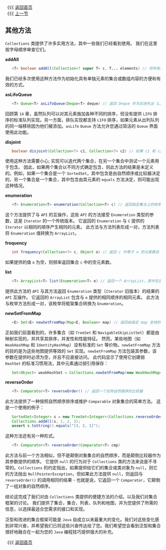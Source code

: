 《《《 [返回首页](../README.md)       <br/>
《《《 [上一节](03_Wrappers.md)

## 其他方法

`Collections` 类提供了许多实用方法，其中一些我们已经看到使用。 我们在这里按字母顺序审查它们。

**addAll**

```java
   <T> boolean addAll(Collection<? super T> c, T... elements) // 将所有指定的元素添加到指定的集合中。
```

我们已经多次使用这种方法作为初始化具有单独元素的集合或数组内容的方便和有效的方式。

**asLifoQueue**

```java
   <T> Queue<T> asLifoQueue(Deque<T> deque) // 返回 Deque 作为后进先出（Lifo）队列的视图。
```

回顾第 `14` 章，虽然队列可以对其元素施加各种不同的排序，但没有提供 `LIFO` 排序的标准队列实现。另一方面，排队实现都支持 `LIFO` 排序，如果元素从出列队列的同一端移除因为他们被添加。`asLifo` `Queue` 方法允许您通过简洁的 `Queue` 界面使用此功能。

**disjoint**

```java
   boolean disjoint(Collection<?> c1, Collection<?> c2) // 如果 c1 和 c2 没有共同的元素，则返回 true
```

使用这种方法需要小心; 实现可以迭代两个集合，在另一个集合中测试一个元素用于包含。 因此，如果两个集合以不同方式确定包含，则此方法的结果是未定义的。例如，如果一个集合是一个 `SortedSet`，其中包含是由自然顺序或比较器决定的，另一个集合是一个集合，其中包含由其元素的 `equals` 方法决定，则可能出现这种情况。

**enumeration**

```java
   <T> Enumeration<T> enumeration(Collection<T> c) // 返回指定集合上的枚举
```

这个方法提供了与 `API` 的互操作，这些 `API` 的方法接受 `Enumeration` 类型的参数，这是 `Iterator` 的一个传统版本。 它返回的 `Enumeration` 与 `C` 提供的 `Iterator` 以相同的顺序产生相同的元素。 此方法与方法列表形成一对，方法列表将 `Enumeration` 值转换为 `ArrayList`。

**frequency**

```java
   int frequency(Collection<?> c, Object o) // 返回 c 中等于 o 的元素数目
```

如果提供的值 `o` 为空，则频率返回集合 `c` 中的空元素数。

**list**

```java
   <T> ArrayList<T> list(Enumeration<T> e) // 返回一个 ArrayList，其中包含由指定的 Enumeration 返回的元素
```

提供此方法的 `API` 与其方法返回 `Enumeration` 类型（`Iterator` 旧版本）的结果的 `API` 互操作。 它返回的 `ArrayList` 包含与 `e` 提供的相同顺序的相同元素。 此方法与枚举方法形成一对，该枚举将框架集合转换为 `Enumeration`。

**newSetFromMap**

```java
   <E> Set<E> newSetFromMap(Map<E, Boolean> map) // 返回由指定 map 支持的集合。
```

正如我们前面看到的，许多集合（如 `TreeSet` 和 `NavigableSkipListSet`）都是由映射实现的，并共享其排序，并发性和性能特征。 然而，某些地图（如 `WeakHashMap` 和 `IdentityHashMap`）没有标准的 `Set` 等价物。`newSetFromMap` 方法的目的是为这些地图提供等效的 `Set` 实现。`newSetFromMap` 方法包装其参数，该参数在提供时必须为空，并且不应直接访问。 此代码显示了使用它创建弱 `HashSet` 的标准习惯用法，其中元素通过弱引用保存：

```java
   Set<Object> weakHashSet = Collections.newSetFromMap(new WeakHashMap<Object, Boolean>());
```

**reverseOrder**

```java
   <T> Comparator<T> reverseOrder() // 返回一个反转自然顺序的比较器
```

此方法提供了一种按照自然顺序排序或维护 `Comparable` 对象集合的简单方法。 这是一个使用的例子：

```java
   SortedSet<Integer> s = new TreeSet<Integer>(Collections.reverseOrder());
   Collections.addAll(s, 1, 2, 3);
   assert s.toString().equals("[3, 2, 1]");
```

这种方法还有另一种形式。

```java
   <T> Comparator<T> reverseOrder(Comparator<T> cmp)
```

此方法与前一个方法相似，但不是颠倒对象集合的自然顺序，而是颠倒比较器作为其参数提供的顺序。 它提供 `null` 的行为对于 `Collections` 类的方法来说是不寻常的。`Collections` 的约定指出，如果提供给它们的集合或类对象为 `null`，则它的方法抛出 `NullPointerException`，但如果此方法提供 `null`，则返回与 `reverseOrder()` 的调用相同的结果 - 也就是说，它返回一个 `Comparator`，它颠倒了一组对象的自然顺序。

结论这完成了我们对由 `Collections` 类提供的便捷方法的介绍，以及我们对集合框架的讨论。 我们提供了集合，集合，列表，队列和地图，并为您提供了所需的信息，以选择最适合您需求的接口和实现。

泛型和改进的集合框架可能是 `Java` 自成立以来最重大的变化。我们对这些变化感到非常兴奋，并希望我们已将这些兴奋传达给了您。我们希望您会看到泛型和集合很好地融合在一起为您的 `Java` 编程技巧提供强大的补充。


《《《 [返回首页](../README.md)